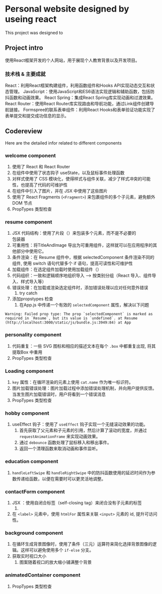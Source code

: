 # Personal website designed by useing react

This project was designed to 
## Project intro
使用React框架开发的个人网站，用于展现个人教育背景以及开发项目。

### 技术栈 & 主要成就
React：利用React框架构建组件，利用函数组件和Hooks API实现动态交互和状态管理。
JavaScript：使用JavaScript和ES6语法实现逻辑和辅助函数，包括防抖函数和动画效果。
React Spring：集成React Spring库实现动画和过渡效果。
React Router：使用React Router库实现路由和导航功能，通过Link组件创建导航链接。
Formspree的联系表单组件：利用React Hooks和表单验证功能实现了表单提交和提交成功信息的显示。

## Codereview 

Here are the detailed infor related to different components

### welcome component

1. 使用了 React 和 React Router 
2. 在组件中使用了状态钩子 useState，以及鼠标事件处理函数
3. 对样式使用了 CSS 模块化，使得样式与组件关联，减少了样式冲突的可能性，也提高了代码的可维护性
4. 在组件中引入了图片，并在 JSX 中使用了这些图片
5. 使用了 React Fragments (`<Fragment>`) 来包裹组件的多个子元素，避免额外 DOM 节点
6. PropTypes 类型检查


### resume component
1. JSX 代码结构：使用了片段（<Fragment/>）来包装多个元素，而不是不必要的 <div/> 包装器
3. 可重用性：将TitleAndImage 导出为可重用组件，这样就可以在应用程序的其他部分中使用它。
4. 条件渲染：在 Resume 组件中，根据 selectedComponent 条件渲染不同的组件, 使用 switch 语句代替多个 if 语句，提高可读性和可维护性
5. 加载组件：在选定组件加载时使用加载组件（<LoadingComponent/>）
6. 代码组织：一致和逻辑顺序地组织导入 --> 按类别分组（React 导入、组件导入、样式导入等）
7. 错误处理：在加载或渲染选定组件时，添加错误处理以应对任何意外错误
	1.  try catch
8. 添加propstypes 检查
	1. 在App.js 中传递一个有效的 `selectedComponent` 属性，解决以下问题
```
Warning: Failed prop type: The prop `selectedComponent` is marked as required in `Resume`, but its value is `undefined`. at Resume (http://localhost:3000/static/js/bundle.js:3949:84) at App
```

### personality component
1. 代码重复：一些 SVG 图标和相应的描述文本在每个 `.box` 中都重复出现, 将其提取Box 中重用
2. PropTypes 类型检查

### Loading component
1. `key` 属性：在循环渲染的元素上使用 `cat.name` 作为唯一标识符。
2. 图片加载错误处理：图片加载过程中添加错误处理机制，并向用户提供反馈。当发生图片加载错误时，用户将看到一个错误消息
3. PropTypes 类型检查

### hobby component
1. useEffect 钩子：使用了 `useEffect` 钩子实现一个无缝滚动效果的功能。
	  1. 首先获取了父元素和子元素的引用，然后计算了滚动的宽度，并通过`requestAnimationFrame` 来实现动画效果。
	  2. 通过 `debounce` 函数处理了鼠标移入和移出事件。
	  3. 返回一个清理函数来取消动画和事件监听。

### education component
  
1. `handleLeftSwipe` 和 `handleRightSwipe` 中的防抖函数使用的延迟时间作为参数传递给函数，以便在需要时可以更灵活地调整。

### contactForm component
1.  JSX ：使用自闭合标签（self-closing tag）来闭合没有子元素的标签
	1. <br/>
2. 在 `<label>` 元素中，使用 `htmlFor` 属性来关联 `<input>` 元素的 id, 提升可访问性。

### background component
1. 在循环生成背景图像时，使用了条件（三元）运算符来简化选择背景图像的逻辑。这样可以避免使用多个 `if-else` 分支。
2. 获取实时视口大小
	1. 图案随着视口的放大缩小铺满整个背景

### animatedContainer component
1. PropTypes 类型检查

